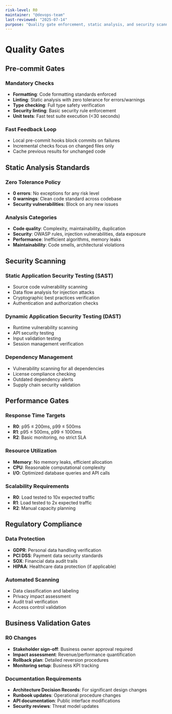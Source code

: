```yaml
---
risk-level: R0
maintainer: "@devops-team"
last-reviewed: "2025-07-14"
purpose: "Quality gate enforcement, static analysis, and security scanning procedures"
---
```


# Quality Gates

## Pre-commit Gates

### Mandatory Checks
- **Formatting**: Code formatting standards enforced
- **Linting**: Static analysis with zero tolerance for errors/warnings
- **Type checking**: Full type safety verification
- **Security linting**: Basic security rule enforcement
- **Unit tests**: Fast test suite execution (<30 seconds)

### Fast Feedback Loop
- Local pre-commit hooks block commits on failures
- Incremental checks focus on changed files only
- Cache previous results for unchanged code

## Static Analysis Standards

### Zero Tolerance Policy
- **0 errors**: No exceptions for any risk level
- **0 warnings**: Clean code standard across codebase
- **Security vulnerabilities**: Block on any new issues

### Analysis Categories
- **Code quality**: Complexity, maintainability, duplication
- **Security**: OWASP rules, injection vulnerabilities, data exposure
- **Performance**: Inefficient algorithms, memory leaks
- **Maintainability**: Code smells, architectural violations

## Security Scanning

### Static Application Security Testing (SAST)
- Source code vulnerability scanning
- Data flow analysis for injection attacks
- Cryptographic best practices verification
- Authentication and authorization checks

### Dynamic Application Security Testing (DAST)
- Runtime vulnerability scanning
- API security testing
- Input validation testing
- Session management verification

### Dependency Management
- Vulnerability scanning for all dependencies
- License compliance checking
- Outdated dependency alerts
- Supply chain security validation

## Performance Gates

### Response Time Targets
- **R0**: p95 ≤ 200ms, p99 ≤ 500ms
- **R1**: p95 ≤ 500ms, p99 ≤ 1000ms
- **R2**: Basic monitoring, no strict SLA

### Resource Utilization
- **Memory**: No memory leaks, efficient allocation
- **CPU**: Reasonable computational complexity
- **I/O**: Optimized database queries and API calls

### Scalability Requirements
- **R0**: Load tested to 10x expected traffic
- **R1**: Load tested to 2x expected traffic
- **R2**: Manual capacity planning

## Regulatory Compliance

### Data Protection
- **GDPR**: Personal data handling verification
- **PCI DSS**: Payment data security standards
- **SOX**: Financial data audit trails
- **HIPAA**: Healthcare data protection (if applicable)

### Automated Scanning
- Data classification and labeling
- Privacy impact assessment
- Audit trail verification
- Access control validation

## Business Validation Gates

### R0 Changes
- **Stakeholder sign-off**: Business owner approval required
- **Impact assessment**: Revenue/performance quantification
- **Rollback plan**: Detailed reversion procedures
- **Monitoring setup**: Business KPI tracking

### Documentation Requirements
- **Architecture Decision Records**: For significant design changes
- **Runbook updates**: Operational procedure changes
- **API documentation**: Public interface modifications
- **Security reviews**: Threat model updates
